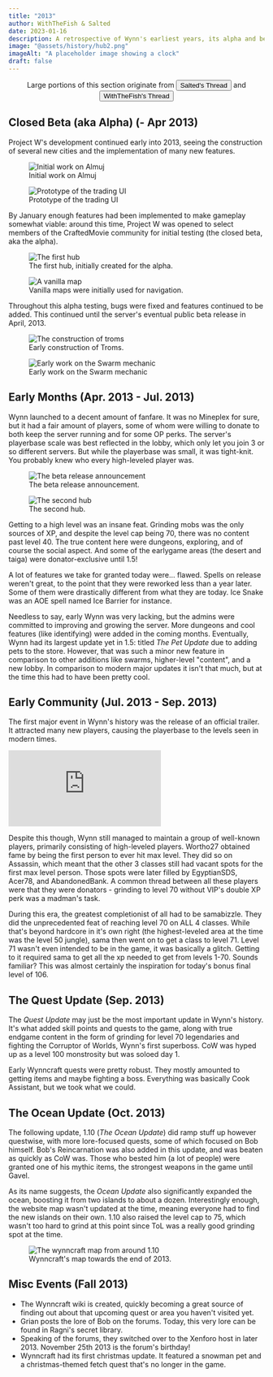 ```yaml
---
title: "2013"
author: WithTheFish & Salted
date: 2023-01-16
description: A retrospective of Wynn's earliest years, its alpha and beta releases. This article focuses on the events of 2013 Wynncraft.
image: "@assets/history/hub2.png"
imageAlt: "A placeholder image showing a clock"
draft: false
---
```


<div class="glass px-4 my-2 py-2"><center>Large portions of this section originate from <a href="https://forums.wynncraft.com/threads/10-years-of-development.307851/" rel="external"><button class="glass font-semibold py-2 px-4 border border-gray-400 rounded shadow">Salted's Thread</button></a> and <a href="https://forums.wynncraft.com/threads/the-history-of-wynncraft-up-to-2-0-1.291440/" rel="external"><button class="glass font-semibold py-2 px-4 border border-gray-400 rounded shadow">WithTheFish's Thread</button></a></center></div>

## Closed Beta (aka Alpha) (- Apr 2013)

Project W's development continued early into 2013, seeing the construction of several new cities and the implementation of many new features. 

<div class="columns-2">
    <figure class="inline-block">
      <img
        src="/assets/history/2013-02.png"
        alt="Initial work on Almuj" />
      <figcaption>Initial work on Almuj</figcaption>
    </figure><figure class="inline-block">
      <img
        src="/assets/history/2013-07.png"
        alt="Prototype of the trading UI" />
      <figcaption>Prototype of the trading UI</figcaption>
    </figure>
</div>

By January enough features had been implemented to make gameplay somewhat viable: around this time, Project W was opened to select members of the CraftedMovie community for initial testing (the closed beta, aka the alpha).

<div class="columns-2">
    <figure class="inline-block">
      <img
        src="/assets/history/2013-08.jpg"
        alt="The first hub" />
      <figcaption>The first hub, initially created for the alpha.</figcaption>
    </figure>
    <figure class="inline-block">
      <img
        src="/assets/history/2013-06.png"
        alt="A vanilla map" />
      <figcaption>Vanilla maps were initially used for navigation.</figcaption>
    </figure>
</div>

Throughout this alpha testing, bugs were fixed and features continued to be added. This continued until the server's eventual public beta release in April, 2013.

<div class="columns-2">
<figure class="inline-block">
      <img
        src="/assets/history/2013-05.png"
        alt="The construction of troms" />
      <figcaption>Early construction of Troms.</figcaption>
    </figure>
        <figure class="inline-block">
      <img
        src="/assets/history/2013-03.png"
        alt="Early work on the Swarm mechanic" />
      <figcaption>Early work on the Swarm mechanic</figcaption>
    </figure>
    </div>

## Early Months (Apr. 2013 - Jul. 2013)

Wynn launched to a decent amount of fanfare. It was no Mineplex for  sure, but it had a fair amount of players, some of whom were willing to  donate to both keep the server running and for some OP perks. The  server's playerbase scale was best reflected in the lobby, which only  let you join 3 or so different servers. But while the playerbase was  small, it was tight-knit. You probably knew who every high-leveled  player was.

<div class="columns-2">
	<figure class="inline-block">
    	<img
        	src="/assets/history/2013-08.png"
        	alt="The beta release announcement" />
      	<figcaption>The beta release announcement.</figcaption>
    </figure>
    <figure class="inline-block">
    	<img
        	src="/assets/history/2013-01.png"
        	alt="The second hub" />
      	<figcaption>The second hub.</figcaption>
    </figure>
</div>

Getting to a high level was an insane feat. Grinding mobs was the only  sources of XP, and despite the level cap being 70, there was no content  past level 40. The true content here were dungeons, exploring, and of  course the social aspect. And some of the earlygame areas (the desert  and taiga) were donator-exclusive until 1.5!

 A lot of features we take for granted today were... flawed. Spells on  release weren't great, to the point that they were reworked less than a  year later. Some of them were drastically different from what they are  today. Ice Snake was an AOE spell named Ice Barrier for instance.

 Needless to say, early Wynn was very lacking, but the admins were  committed to improving and growing the server. More dungeons and cool  features (like identifying) were added in the coming months. Eventually, Wynn had its largest update yet in 1.5: titled *The Pet Update* due to adding pets to the store. However, that was such a minor new  feature in comparison to other additions like swarms, higher-level  "content", and a new lobby. In comparison to modern major updates it  isn't that much, but at the time this had to have been pretty cool.

## Early Community (Jul. 2013 - Sep. 2013)

The first major event in Wynn's history was the release of an official  trailer. It attracted many new players, causing the playerbase to the  levels seen in modern times.

<div class="columns-2">
<iframe class="inline-block" src="https://www.youtube.com/embed/XhqASGo2MOE?wmode=opaque" frameborder="0" allowfullscreen=""></iframe>
</div>

Despite this though, Wynn still managed to maintain a group of  well-known players, primarily consisting of high-leveled players.  Wortho27 obtained fame by being the first person to ever hit max level.  They did so on Assassin, which meant that the other 3 classes still had  vacant spots for the first max level person. Those spots were later  filled by EgyptianSDS, Acer78, and AbandonedBank. A common thread  between all these players were that they were donators - grinding to  level 70 without VIP's double XP perk was a madman's task.

During this era, the greatest completionist of all had to be samabizzle. They did the unprecedented feat of reaching level 70 on ALL 4 classes.  While that's beyond hardcore in it's own right (the highest-leveled area at the time was the level 50 jungle), sama then went on to get a class  to level 71. Level 71 wasn't even intended to be in the game, it was  basically a glitch. Getting to it required sama to get all the xp needed to get from levels 1-70. Sounds familiar? This was almost certainly the inspiration for today's bonus final level of 106.

## The Quest Update (Sep. 2013)
The *Quest Update* may just be the most important update in Wynn's history. It's what added skill points and quests to the game, along with true endgame content in the form of grinding for level 70 legendaries and fighting the Corruptor of Worlds, Wynn's first superboss. CoW was hyped up as a level 100 monstrosity but was soloed day 1.

Early Wynncraft quests were pretty robust. They mostly amounted to getting items and maybe fighting a boss. Everything was basically Cook Assistant, but we took what we could.

## The Ocean Update (Oct. 2013)
The following update, 1.10 (*The Ocean Update*) did ramp stuff up however questwise, with more lore-focused quests, some of which focused on Bob himself. Bob's Reincarnation was also added in this update, and was beaten as quickly as CoW was. Those who bested him (a lot of people) were granted one of his mythic items, the strongest weapons in the game until Gavel.

As its name suggests, the *Ocean Update* also significantly expanded the ocean, boosting it from two islands to about a dozen. Interestingly enough, the website map wasn't updated at the time, meaning everyone had to find the new islands on their own. 1.10 also raised the level cap to 75, which wasn't too hard to grind at this point since ToL was a really good grinding spot at the time.

<div class="columns-2">
	<figure class="inline-block">
    	<img
        	src="/assets/history/2013-09.png"
        	alt="The wynncraft map from around 1.10" />
      	<figcaption>Wynncraft's map towards the end of 2013.</figcaption>
    </figure>
</div>

## Misc Events (Fall 2013)
- The Wynncraft wiki is created, quickly becoming a great source of  finding out about that upcoming quest or area you haven't visited yet.
- Grian posts the lore of Bob on the forums. Today, this very lore can be found in Ragni's secret library.
- Speaking of the forums, they switched over to the Xenforo host in later 2013. November 25th 2013 is the forum's birthday!
- Wynncraft had its first christmas update. It featured a snowman pet  and a christmas-themed fetch quest that's no longer in the game.